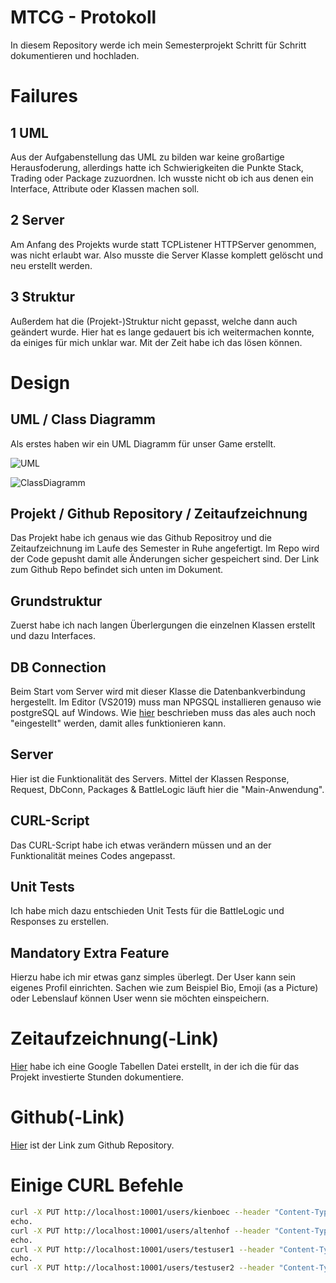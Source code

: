 # MTCG - Protokoll
In diesem Repository werde ich mein Semesterprojekt Schritt für Schritt dokumentieren und hochladen.

# Failures

## 1 UML
Aus der Aufgabenstellung das UML zu bilden war keine großartige Herausfoderung, allerdings hatte ich Schwierigkeiten die Punkte Stack, Trading oder Package zuzuordnen. Ich wusste nicht ob ich aus denen ein Interface, Attribute oder Klassen machen soll.

## 2 Server
Am Anfang des Projekts wurde statt TCPListener HTTPServer genommen, was nicht erlaubt war. Also musste die Server Klasse komplett gelöscht und neu erstellt werden.

## 3 Struktur
Außerdem hat die (Projekt-)Struktur nicht gepasst, welche dann auch geändert wurde. Hier hat es lange gedauert bis ich weitermachen konnte, da einiges für mich unklar war. Mit der Zeit habe ich das lösen können.

# Design

## UML / Class Diagramm
Als erstes haben wir ein UML Diagramm für unser Game erstellt.

![UML](E:\Semester3\LVs\SWE1\MTCG\UML\UML_NEW.jpeg)

![ClassDiagramm](E:\Semester3\LVs\SWE1\MTCG\UML\ClassDiagramm.PNG)

## Projekt / Github Repository / Zeitaufzeichnung
Das Projekt habe ich genaus wie das Github Repositroy und die Zeitaufzeichnung im Laufe des Semester in Ruhe angefertigt.
Im Repo wird der Code gepusht damit alle Änderungen sicher gespeichert sind. Der Link zum Github Repo befindet sich unten im Dokument.

## Grundstruktur
Zuerst habe ich nach langen Überlergungen die einzelnen Klassen erstellt und dazu Interfaces. 

## DB Connection
Beim Start vom Server wird mit dieser Klasse die Datenbankverbindung hergestellt. Im Editor (VS2019) muss man NPGSQL installieren genauso wie postgreSQL auf Windows.
Wie [hier](https://moodle.technikum-wien.at/pluginfile.php/1127708/mod_resource/content/0/Install%20PostgreSQL%20from%20zip.pdf) beschrieben muss das ales auch noch "eingestellt" werden, damit alles funktionieren kann.

## Server
Hier ist die Funktionalität des Servers. Mittel der Klassen Response, Request, DbConn, Packages & BattleLogic läuft hier die "Main-Anwendung". 

## CURL-Script
Das CURL-Script habe ich etwas verändern müssen und an der Funktionalität meines Codes angepasst.

## Unit Tests
Ich habe mich dazu entschieden Unit Tests für die BattleLogic und Responses zu erstellen. 

## Mandatory Extra Feature
Hierzu habe ich mir etwas ganz simples überlegt. 
Der User kann sein eigenes Profil einrichten. Sachen wie zum Beispiel Bio, Emoji (as a Picture) oder Lebenslauf können User wenn sie möchten einspeichern.

# Zeitaufzeichnung(-Link)
[Hier](https://docs.google.com/spreadsheets/d/14ewVa_gy0dWolOdndV7Aw9wKR3Yk8G37M3EwMY67MkA/edit?usp=sharing) habe ich eine Google Tabellen Datei erstellt, in der ich die für das Projekt investierte Stunden dokumentiere.

# Github(-Link)
[Hier](https://github.com/farhansaifee/MTCG) ist der Link zum Github Repository.

# Einige CURL Befehle
```bash
curl -X PUT http://localhost:10001/users/kienboec --header "Content-Type: application/json" --header "Authorization: Basic kienboec-mtcgToken" -d "{\"Name\": \"Kienboeck\",  \"Bio\": \"me playin...\", \"Image\": \":-)\,  \"Age\": \"-\", \"Nickname\": \"-\", \"Currentcareer\": \"Teacher\"}"
echo.
curl -X PUT http://localhost:10001/users/altenhof --header "Content-Type: application/json" --header "Authorization: Basic altenhof-mtcgToken" -d "{\"Name\": \"Altenhofer\", \"Bio\": \"me codin...\",  \"Image\": \":-D\,  \"Age\": \"-\", \"Nickname\": \"-\", \"Currentcareer\": \"Teacher\"}"
echo.
curl -X PUT http://localhost:10001/users/testuser1 --header "Content-Type: application/json" --header "Authorization: Basic testuser1-mtcgToken" -d "{\"Name\": \"TestUser1\",  \"Bio\": \"Hi, This is my Bio...\", \"Image\": \":-C\,  \"Age\": \"21\", \"Nickname\": \"Little Player\", \"Currentcareer\": \"Student\"}"
echo.
curl -X PUT http://localhost:10001/users/testuser2 --header "Content-Type: application/json" --header "Authorization: Basic testuser2-mtcgToken" -d "{\"Name\": \"TestUser2\", \"Bio\": \"... and this is my Bio...\",  \"Image\": \":-)\",  \"Age\": \"22\", \"Nickname\": \"Big Ben\", \"Currentcareer\": \"Student\"}"
```
